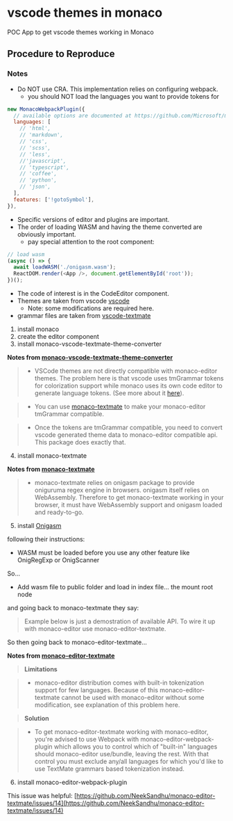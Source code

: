 # vscode themes in monaco

POC App to get vscode themes working in Monaco


## Procedure to Reproduce

### Notes

 - Do NOT use CRA. This implementation relies on configuring webpack.
   - you should NOT load the languages you want to provide tokens for
```js
new MonacoWebpackPlugin({
  // available options are documented at https://github.com/Microsoft/monaco-editor-webpack-plugin#options
  languages: [
    // 'html',
    // 'markdown',
    // 'css',
    // 'scss',
    // 'less',
    //'javascript',
    // 'typescript',
    // 'coffee',
    // 'python',
    // 'json',
  ],
  features: ['!gotoSymbol'],
}),
```
 - Specific versions of editor and plugins are important.
 - The order of loading WASM and having the theme converted are obviously important.
   - pay special attention to the root component: 
```js
// load wasm
(async () => {
  await loadWASM('./onigasm.wasm');
  ReactDOM.render(<App />, document.getElementById('root'));
})();
```

 - The code of interest is in the CodeEditor component.
 - Themes are taken from vscode [vscode](https://github.com/microsoft/vscode/tree/master/extensions/theme-defaults)
   - Note: some modifications are required here.
 - grammar files are taken from [vscode-textmate](https://github.com/microsoft/vscode-textmate)


 1. install monaco
 2. create the editor component
 3. install monaco-vscode-textmate-theme-converter

 **Notes from [monaco-vscode-textmate-theme-converter](https://github.com/Nishkalkashyap/monaco-vscode-textmate-theme-converter)**

> - VSCode themes are not directly compatible with monaco-editor themes. The problem here is that vscode uses tmGrammar tokens for colorization support while monaco uses its own code editor to generate language tokens. (See more about it [here](https://github.com/Microsoft/monaco-editor/issues/675#issuecomment-363151951)).

> - You can use [monaco-textmate](https://www.npmjs.com/package/monaco-textmate) to make your monaco-editor tmGrammar compatible.

> - Once the tokens are tmGrammar compatible, you need to convert vscode generated theme data to monaco-editor compatible api. This package does exactly that.

 4. install monaco-textmate

 **Notes from [monaco-textmate](https://www.npmjs.com/package/monaco-textmate)**

> - monaco-textmate relies on onigasm package to provide oniguruma regex engine in browsers. onigasm itself relies on WebAssembly. Therefore to get monaco-textmate working in your browser, it must have WebAssembly support and onigasm loaded and ready-to-go.

 5. install [Onigasm](https://www.npmjs.com/package/onigasm#light-it-up)

  following their instructions:

 - WASM must be loaded before you use any other feature like OnigRegExp or OnigScanner

 So...

 - Add wasm file to public folder and load in index file... the mount root node

and going back to monaco-textmate they say:

>Example below is just a demostration of available API. To wire it up with monaco-editor use monaco-editor-textmate.

So then going back to monaco-editor-textmate...

 **Notes from [monaco-editor-textmate](https://github.com/NeekSandhu/monaco-editor-textmate)**

> **Limitations**

> - monaco-editor distribution comes with built-in tokenization support for few languages. Because of this monaco-editor-textmate cannot be used with monaco-editor without some modification, see explanation of this problem here.

> **Solution**

> - To get monaco-editor-textmate working with monaco-editor, you're advised to use Webpack with monaco-editor-webpack-plugin which allows you to control which of "built-in" languages should monaco-editor use/bundle, leaving the rest. With that control you must exclude any/all languages for which you'd like to use TextMate grammars based tokenization instead.

 6. install monaco-editor-webpack-plugin



This issue was helpful: [https://github.com/NeekSandhu/monaco-editor-textmate/issues/14](https://github.com/NeekSandhu/monaco-editor-textmate/issues/14)

